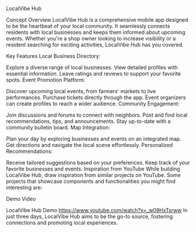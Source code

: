 LocalVibe Hub

Concept Overview
LocalVibe Hub is a comprehensive mobile app designed to be the heartbeat of your local community. It seamlessly connects residents with local businesses and keeps them informed about upcoming events. Whether you're a shop owner looking to increase visibility or a resident searching for exciting activities, LocalVibe Hub has you covered.

Key Features
Local Business Directory:

Explore a diverse range of local businesses.
View detailed profiles with essential information.
Leave ratings and reviews to support your favorite spots.
Event Promotion Platform:

Discover upcoming local events, from farmers' markets to live performances.
Purchase tickets directly through the app.
Event organizers can create profiles to reach a wider audience.
Community Engagement:

Join discussions and forums to connect with neighbors.
Post and find local recommendations, tips, and announcements.
Stay up-to-date with a community bulletin board.
Map Integration:

Plan your day by exploring businesses and events on an integrated map.
Get directions and navigate the local scene effortlessly.
Personalized Recommendations:

Receive tailored suggestions based on your preferences.
Keep track of your favorite businesses and events.
Inspiration from YouTube
While building LocalVibe Hub, draw inspiration from similar projects on YouTube. Some projects that showcase components and functionalities you might find interesting are:




Demo Video

LocalVibe Hub Demo
https://www.youtube.com/watch?v=_w09HxTsrww
In just three days, LocalVibe Hub aims to be the go-to source, fostering connections and promoting local experiences.
